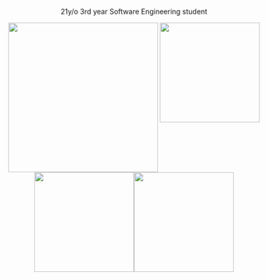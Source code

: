 <div align="center">
  <p>21y/o 3rd year Software Engineering student</p>
  <!-- Waka Time Card -->
  <img align="top" width="300" src="https://github-readme-stats.vercel.app/api/wakatime?username=minosh&layout=compact&theme=tokyonight&hide_border=true&hide=HTML&custom_title=Time%20Spent%20Coding"/>
  <!-- GitHub Stats Card -->  
  <img align="top" height="200" src="https://github-readme-stats.vercel.app/api?username=aminokun&show_icons=true&theme=tokyonight&hide_border=true&include_all_commits=true&rank_icon=github&custom_title=My%20GitHub%20Stats"/>
  
  <!-- Flex container for the two cards -->
  <div style="display: flex; justify-content: center;">
    <!-- GitHub Top Language Card -->
    <img align="top" height="200" src="https://github-readme-stats.vercel.app/api/top-langs/?username=aminokun&langs_count=6&layout=compact&theme=tokyonight&hide_border=true&hide=HTML&custom_title=Top%20Languages"/>
    <!-- LeetCode Card -->
    <img align="top" height="200" src="https://leetcode.card.workers.dev/aminokun?theme=nord&font=baloo&extension=null"/>
  </div>
</div>
